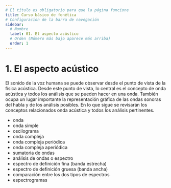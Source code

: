 ```yaml
---
# El título es obligatorio para que la página funcione
title: Curso básico de fonética
# Configuracion de la barra de navegación
sidebar:
  # Nombre
  label: 01. El aspecto acústico
  # Orden (Número más bajo aparece más arriba)
  order: 1
---
```

# 1. El aspecto acústico

El sonido de la voz humana se puede observar desde el punto de vista de la física acústica. Desde este punto de vista, lo central es el concepto de onda acústica y todos los análisis que se pueden hacer en una onda.
También ocupa un lugar importante la representación gráfica de las ondas sonoras del habla y de los análisis posibles.
En lo que sigue se revisarán los conceptos relacionados onda acústica y todos los análisis pertinentes.
- onda
- onda simple
- oscilograma
- onda compleja
- onda compleja periódica
- onda compleja aperiódica
- sumatoria de ondas
- análisis de ondas o espectro
- espectro de definición fina (banda estrecha)
- espectro de definición gruesa (banda ancha)
- comparación entre los dos tipos de espectros
- espectrogramas

